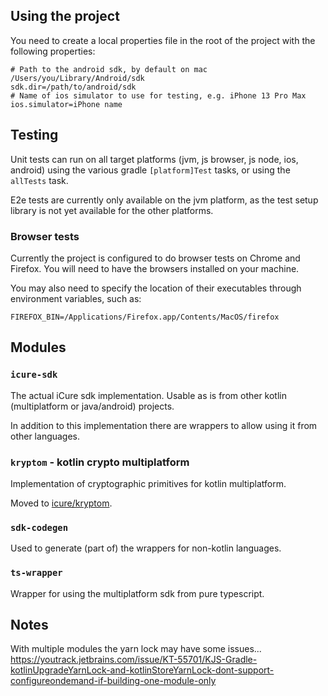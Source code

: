 ## Using the project

You need to create a local properties file in the root of the project with the following properties:

```properties
# Path to the android sdk, by default on mac /Users/you/Library/Android/sdk
sdk.dir=/path/to/android/sdk
# Name of ios simulator to use for testing, e.g. iPhone 13 Pro Max
ios.simulator=iPhone name
```

## Testing

Unit tests can run on all target platforms (jvm, js browser, js node, ios, android) using the various gradle `[platform]Test` tasks, or using the `allTests` task.

E2e tests are currently only available on the jvm platform, as the test setup library is not yet available for the other platforms.

### Browser tests

Currently the project is configured to do browser tests on Chrome and Firefox. You will need to have the browsers installed on your machine.

You may also need to specify the location of their executables through environment variables, such as:

```
FIREFOX_BIN=/Applications/Firefox.app/Contents/MacOS/firefox
```

## Modules

### `icure-sdk`

The actual iCure sdk implementation. Usable as is from other kotlin (multiplatform or java/android) projects.

In addition to this implementation there are wrappers to allow using it from other languages.

### `kryptom` - kotlin crypto multiplatform

Implementation of cryptographic primitives for kotlin multiplatform.

Moved to [icure/kryptom](https://github.com/icure/kryptom).

### `sdk-codegen`

Used to generate (part of) the wrappers for non-kotlin languages.

### `ts-wrapper`

Wrapper for using the multiplatform sdk from pure typescript.

## Notes

With multiple modules the yarn lock may have some issues...
https://youtrack.jetbrains.com/issue/KT-55701/KJS-Gradle-kotlinUpgradeYarnLock-and-kotlinStoreYarnLock-dont-support-configureondemand-if-building-one-module-only

